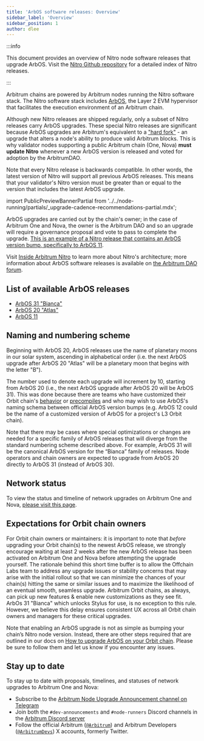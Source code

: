 ```yaml
---
title: 'ArbOS software releases: Overview'
sidebar_label: 'Overview'
sidebar_position: 1
author: dlee
---
```


:::info

This document provides an overview of Nitro node software releases that upgrade ArbOS. Visit the [Nitro Github repository](https://github.com/OffchainLabs/nitro/releases) for a detailed index of Nitro releases.

:::

Arbitrum chains are powered by Arbitrum nodes running the Nitro software stack. The Nitro software stack includes [ArbOS](https://forum.arbitrum.foundation/t/arbitrum-arbos-upgrades/19695), the Layer 2 EVM hypervisor that facilitates the execution environment of an Arbitrum chain.

Although new Nitro releases are shipped regularly, only a subset of Nitro releases carry ArbOS upgrades. These special Nitro releases are significant because ArbOS upgrades are Arbitrum's equivalent to a ["hard fork"](https://ethereum.org/en/history/) - an upgrade that alters a node's ability to produce valid Arbitrum blocks. This is why validator nodes supporting a public Arbitrum chain (One, Nova) **must update Nitro** whenever a new ArbOS version is released and voted for adoption by the ArbitrumDAO.

Note that every Nitro release is backwards compatible. In other words, the latest version of Nitro will support all previous ArbOS releases. This means that your validator's Nitro version must be greater than or equal to the version that includes the latest ArbOS upgrade.

import PublicPreviewBannerPartial from '../../node-running/partials/_upgrade-cadence-recommendations-partial.mdx';

<PublicPreviewBannerPartial />

ArbOS upgrades are carried out by the chain's owner; in the case of Arbitrum One and Nova, the owner is the Arbitrum DAO and so an upgrade will require a governance proposal and vote to pass to complete the upgrade. [This is an example of a Nitro release that contains an ArbOS version bump, specifically to ArbOS 11](https://github.com/OffchainLabs/nitro/releases/tag/v2.2.0).

Visit [Inside Arbitrum Nitro](/how-arbitrum-works/inside-arbitrum-nitro.md) to learn more about Nitro's architecture; more information about ArbOS software releases is available on [the Arbitrum DAO forum](https://forum.arbitrum.foundation/t/arbitrum-arbos-upgrades/19695).

## List of available ArbOS releases

- [ArbOS 31 "Bianca"](/run-arbitrum-node/arbos-releases/arbos31.md)
- [ArbOS 20 "Atlas"](/run-arbitrum-node/arbos-releases/arbos20.md)
- [ArbOS 11](/run-arbitrum-node/arbos-releases/arbos11.md)

## Naming and numbering scheme

Beginning with ArbOS 20, ArbOS releases use the name of planetary moons in our solar system, ascending in alphabetical order (i.e. the next ArbOS upgrade after ArbOS 20 "Atlas" will be a planetary moon that begins with the letter "B").

The number used to denote each upgrade will increment by 10, starting from ArbOS 20 (i.e., the next ArbOS upgrade after ArbOS 20 will be ArbOS 31). This was done because there are teams who have customized their Orbit chain's [behavior](/launch-orbit-chain/how-tos/customize-stf.mdx) or [precompiles](/launch-orbit-chain/how-tos/customize-precompile.mdx) and who may wish to use ArbOS's naming schema between official ArbOS version bumps (e.g. ArbOS 12 could be the name of a customized version of ArbOS for a project's L3 Orbit chain). 

Note that there may be cases where special optimizations or changes are needed for a specific family of ArbOS releases that will diverge from the standard numbering scheme described above. For example, ArbOS 31 will be the canonical ArbOS version for the “Bianca” family of releases. Node operators and chain owners are expected to upgrade from ArbOS 20 directly to ArbOS 31 (instead of ArbOS 30).

## Network status

To view the status and timeline of network upgrades on Arbitrum One and Nova, [please visit this page](https://docs.arbitrum.foundation/network-upgrades).

## Expectations for Orbit chain owners

For Orbit chain owners or maintainers: it is important to note that _before_ upgrading your Orbit chain(s) to the newest ArbOS release, we strongly encourage waiting at least 2 weeks after the new ArbOS release has been activated on Arbitrum One and Nova before attempting the upgrade yourself. The rationale behind this short time buffer is to allow the Offchain Labs team to address any upgrade issues or stability concerns that may arise with the initial rollout so that we can minimize the chances of your chain(s) hitting the same or similar issues and to maximize the likelihood of an eventual smooth, seamless upgrade. Arbitrum Orbit chains, as always, can pick up new features & enable new customizations as they see fit. ArbOs 31 "Bianca" which unlocks Stylus for use, is no exception to this rule. However, we believe this delay ensures consistent UX across all Orbit chain owners and managers for these critical upgrades.

Note that enabling an ArbOS upgrade is not as simple as bumping your chain’s Nitro node version. Instead, there are other steps required that are outlined in our docs on [How to upgrade ArbOS on your Orbit chain](../../launch-orbit-chain/how-tos/arbos-upgrade.md). Please be sure to follow them and let us know if you encounter any issues. 

## Stay up to date

To stay up to date with proposals, timelines, and statuses of network upgrades to Arbitrum One and Nova:

- Subscribe to the [Arbitrum Node Upgrade Announcement channel on Telegram](https://t.me/arbitrumnodeupgrade)
- Join both the `#dev-announcements` and `#node-runners` Discord channels in the [Arbitrum Discord server](https://discord.gg/arbitrum)
- Follow the official Arbitrum ([`@Arbitrum`](https://twitter.com/arbitrum)) and Arbitrum Developers ([`@ArbitrumDevs`](https://twitter.com/ArbitrumDevs)) X accounts, formerly Twitter.
